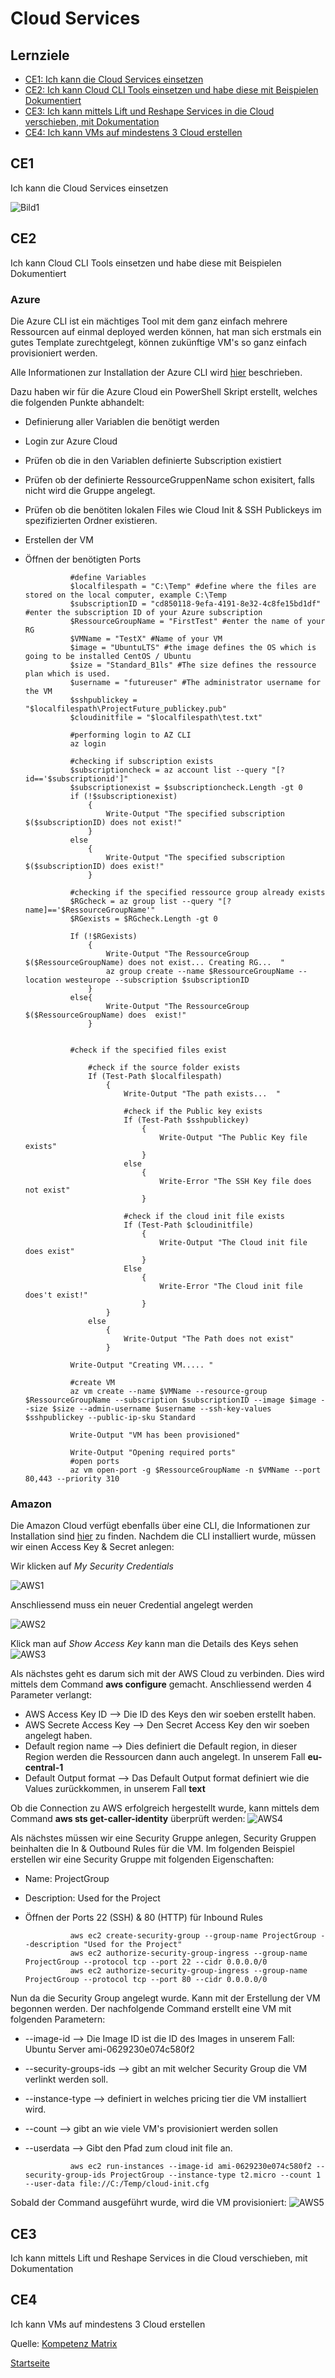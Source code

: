 # Cloud Services

## Lernziele
* [CE1: Ich kann die Cloud Services einsetzen](#CE1)
* [CE2: Ich kann Cloud CLI Tools einsetzen und habe diese mit Beispielen Dokumentiert](#CE2)
* [CE3: Ich kann mittels Lift und Reshape Services in die Cloud verschieben, mit Dokumentation](#CE3)
* [CE4: Ich kann VMs auf mindestens 3 Cloud erstellen](#CE4)

## CE1
Ich kann die Cloud Services einsetzen

![Bild1](../00_Allgemein/images/03_Cloud-Services/.png)

## CE2
Ich kann Cloud CLI Tools einsetzen und habe diese mit Beispielen Dokumentiert

### Azure 

Die Azure CLI ist ein mächtiges Tool mit dem ganz einfach mehrere Ressourcen auf einmal deployed werden können, hat man sich erstmals ein gutes Template zurechtgelegt, können zukünftige VM's so ganz einfach provisioniert werden. 

Alle Informationen zur Installation der Azure CLI wird [hier](https://docs.microsoft.com/en-us/cli/azure/install-azure-cli-windows?tabs=azure-cli/) beschrieben. 

Dazu haben wir für die Azure Cloud ein PowerShell Skript erstellt, welches die folgenden Punkte abhandelt: 
- Definierung aller Variablen die benötigt werden
- Login zur Azure Cloud
- Prüfen ob die in den Variablen definierte Subscription existiert
- Prüfen ob der definierte RessourceGruppenName schon exisitert, falls nicht wird die Gruppe angelegt.
- Prüfen ob die benötiten lokalen Files wie Cloud Init & SSH Publickeys im spezifizierten Ordner existieren. 
- Erstellen der VM
- Öffnen der benötigten Ports


                #define Variables
                $localfilespath = "C:\Temp" #define where the files are stored on the local computer, example C:\Temp
                $subscriptionID = "cd850118-9efa-4191-8e32-4c8fe15bd1df" #enter the subscription ID of your Azure subscription
                $RessourceGroupName = "FirstTest" #enter the name of your RG
                $VMName = "TestX" #Name of your VM
                $image = "UbuntuLTS" #the image defines the OS which is going to be installed CentOS / Ubuntu
                $size = "Standard_B1ls" #The size defines the ressource plan which is used. 
                $username = "futureuser" #The administrator username for the VM
                $sshpublickey = "$localfilespath\ProjectFuture_publickey.pub"
                $cloudinitfile = "$localfilespath\test.txt"

                #performing login to AZ CLI
                az login

                #checking if subscription exists
                $subscriptioncheck = az account list --query "[?id=='$subscriptionid']"
                $subscriptionexist = $subscriptioncheck.Length -gt 0 
                if (!$subscriptionexist)
                    {
                        Write-Output "The specified subscription $($subscriptionID) does not exist!"
                    }
                else 
                    {
                        Write-Output "The specified subscription $($subscriptionID) does exist!"
                    }

                #checking if the specified ressource group already exists
                $RGcheck = az group list --query "[?name]=='$RessourceGroupName'"
                $RGexists = $RGcheck.Length -gt 0 

                If (!$RGexists)
                    {
                        Write-Output "The RessourceGroup $($RessourceGroupName) does not exist... Creating RG...  "
                        az group create --name $RessourceGroupName --location westeurope --subscription $subscriptionID
                    }
                else{
                        Write-Output "The RessourceGroup $($RessourceGroupName) does  exist!"
                    }


                #check if the specified files exist

                    #check if the source folder exists
                    If (Test-Path $localfilespath)
                        {
                            Write-Output "The path exists...  "

                            #check if the Public key exists
                            If (Test-Path $sshpublickey)
                                {
                                    Write-Output "The Public Key file exists"
                                }
                            else 
                                {
                                    Write-Error "The SSH Key file does not exist"
                                }
                            
                            #check if the cloud init file exists
                            If (Test-Path $cloudinitfile)
                                {
                                    Write-Output "The Cloud init file does exist"
                                }
                            Else
                                {
                                    Write-Error "The Cloud init file does't exist!"
                                }
                        }
                    else
                        {
                            Write-Output "The Path does not exist"
                        }

                Write-Output "Creating VM..... "

                #create VM
                az vm create --name $VMName --resource-group $RessourceGroupName --subscription $subscriptionID --image $image --size $size --admin-username $username --ssh-key-values $sshpublickey --public-ip-sku Standard

                Write-Output "VM has been provisioned"

                Write-Output "Opening required ports"
                #open ports
                az vm open-port -g $RessourceGroupName -n $VMName --port 80,443 --priority 310


### Amazon 

Die Amazon Cloud verfügt ebenfalls über eine CLI, die Informationen zur Installation sind [hier](https://aws.amazon.com/cli/) zu finden. 
Nachdem die CLI installiert wurde, müssen wir einen Access Key & Secret anlegen: 

Wir klicken auf *My Security Credentials* 

![AWS1](../00_Allgemein/images/03_AWS/aws1.png)


Anschliessend muss ein neuer Credential angelegt werden

![AWS2](../00_Allgemein/images/03_AWS/aws2.png)

Klick man auf *Show Access Key* kann man die Details des Keys sehen
![AWS3](../00_Allgemein/images/03_AWS/aws3.png)


Als nächstes geht es darum sich mit der AWS Cloud zu verbinden. Dies wird mittels dem Command **aws configure** gemacht. 
Anschliessend werden 4 Parameter verlangt: 
- AWS Access Key ID --> Die ID des Keys den wir soeben erstellt haben.
- AWS Secrete Access Key --> Den Secret Access Key den wir soeben angelegt haben. 
- Default region name --> Dies definiert die Default region, in dieser Region werden die Ressourcen dann auch angelegt. In unserem Fall **eu-central-1**
- Default Output format --> Das Default Output format definiert  wie die Values zurückkommen, in unserem Fall **text**

Ob die Connection zu AWS erfolgreich hergestellt wurde, kann mittels dem Command **aws sts get-caller-identity** überprüft werden: 
![AWS4](../00_Allgemein/images/03_AWS/aws4.png)

Als nächstes müssen wir eine Security Gruppe anlegen, Security Gruppen beinhalten die In & Outbound Rules für die VM. 
Im folgenden Beispiel erstellen wir eine Security Gruppe mit folgenden Eigenschaften: 
- Name: ProjectGroup
- Description: Used for the Project
- Öffnen der Ports 22 (SSH) & 80 (HTTP) für Inbound Rules

                aws ec2 create-security-group --group-name ProjectGroup --description "Used for the Project" 
                aws ec2 authorize-security-group-ingress --group-name ProjectGroup --protocol tcp --port 22 --cidr 0.0.0.0/0 
                aws ec2 authorize-security-group-ingress --group-name ProjectGroup --protocol tcp --port 80 --cidr 0.0.0.0/0

Nun da die Security Group angelegt wurde. Kann mit der Erstellung der VM begonnen werden. 
Der nachfolgende Command erstellt eine VM mit folgenden Parametern: 
- --image-id --> Die Image ID ist die ID des Images in unserem Fall: Ubuntu Server ami-0629230e074c580f2
- --security-groups-ids --> gibt an mit welcher Security Group die VM verlinkt werden soll. 
- --instance-type --> definiert in welches pricing tier die VM installiert wird. 
- --count --> gibt an wie viele VM's provisioniert werden sollen
- --userdata --> Gibt den Pfad zum cloud init file an. 


                aws ec2 run-instances --image-id ami-0629230e074c580f2 --security-group-ids ProjectGroup --instance-type t2.micro --count 1 --user-data file://C:/Temp/cloud-init.cfg


Sobald der Command ausgeführt wurde, wird die VM provisioniert: 
![AWS5](../00_Allgemein/images/03_AWS/aws5.png)















## CE3
Ich kann mittels Lift und Reshape Services in die Cloud verschieben, mit Dokumentation

## CE4
Ich kann VMs auf mindestens 3 Cloud erstellen


Quelle: [Kompetenz Matrix](https://gitlab.com/ch-tbz-hf/Stud/cnt/-/tree/main/1_Kompetenzmatrix#matrix)

[Startseite](https://github.com/ask-yo-girl-about-me/Project-Future)
